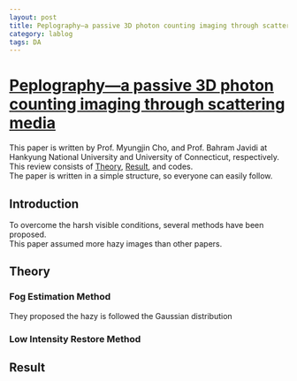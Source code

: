 ```yaml
---
layout: post
title: Peplography—a passive 3D photon counting imaging through scattering media
category: lablog
tags: DA
---
```

# [Peplography—a passive 3D photon counting imaging through scattering media](https://opg.optica.org/ol/abstract.cfm?uri=ol-41-22-5401)
This paper is written by Prof. Myungjin Cho, and Prof. Bahram Javidi at Hankyung National University and University of Connecticut, respectively.<br/>
This review consists of [Theory](#Theory), [Result](#Result), and codes. <br/>
The paper is written in a simple structure, so everyone can easily follow. <br/>

## Introduction
To overcome the harsh visible conditions, several methods have been proposed. <br/>
This paper assumed more hazy images than other papers. <br/>

## Theory
### Fog Estimation Method
They proposed the hazy is followed the Gaussian distribution



### Low Intensity Restore Method

## Result


